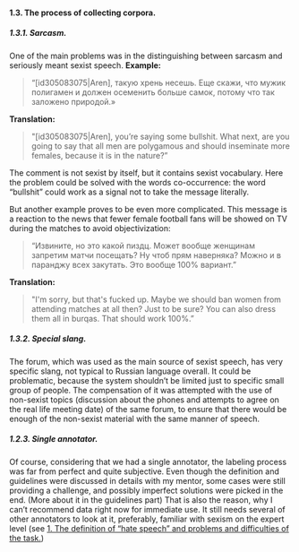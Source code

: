 #### 1.3. The process of collecting corpora.

##### 1.3.1. Sarcasm.

One of the main problems was in the distinguishing between sarcasm and seriously meant sexist speech.
**Example:** 

> “[id305083075|Aren], такую хрень несешь. Еще скажи, что мужик полигамен и должен осеменить больше самок, потому что так заложено природой.» 

**Translation:** 

> "[id305083075|Aren], you’re saying some bullshit. What next, are you going to say that all men are polygamous and should inseminate more females, because it is in the nature?” 

The comment is not sexist by itself, but it contains sexist vocabulary. Here the problem could be solved with the words co-occurrence: the word “bullshit” could work as a signal not to take the message literally.  

But another example proves to be even more complicated. This message is a reaction to the news that fewer female football fans will be showed on TV during the matches to avoid objectivization:

> “Извините, но это какой пиздц. Может вообще женщинам запретим матчи посещать? Ну чтоб прям наверняка? Можно и в паранджу всех закутать. Это вообще 100% вариант.”

**Translation:** 

> "I'm sorry, but that's fucked up. Maybe we should ban women from attending matches at all then? Just to be sure? You can also dress them all in burqas. That should work 100%.”


##### 1.3.2. Special slang.

The forum, which was used as the main source of sexist speech, has very specific slang, not typical to Russian language overall. It could be problematic, because the system shouldn’t be limited just to specific small group of people. The compensation of it was attempted with the use of non-sexist topics (discussion about the phones and attempts to agree on the real life meeting date) of the same forum, to ensure that there would be enough of the non-sexist material with the same manner of speech. 

##### 1.2.3. Single annotator.

Of course, considering that we had a single annotator, the labeling process was far from perfect and quite subjective. Even though the definition and guidelines were discussed in details with my mentor, some cases were still providing a challenge, and possibly imperfect solutions were picked in the end. (More about it in the guidelines part)
That is also the reason, why I can’t recommend data right now for immediate use. It still needs several of other annotators to look at it, preferably, familiar with sexism on the expert level (see  [1. The definition of “hate speech” and problems and difficulties of the task.](https://github.com/ansable/sexism_detection_in_russian/blob/master/hate_speech_theory.md))
